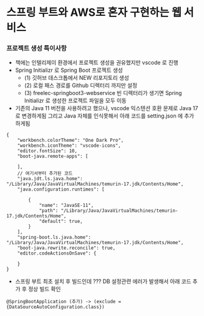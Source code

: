 # 스프링 부트와 AWS로 혼자 구현하는 웹 서비스
### 프로젝트 생성 특이사항
- 책에는 인텔리제이 환경에서 프로젝트 생성을 권유했지만 vscode 로 진행
- Spring Initializr 로 Spring Boot 프로젝트 생성
  - (1) 깃허브 데스크톱에서 NEW 리포지토리 생성 
  - (2) 로컬 패스 경로를 Github 디렉터리 까지만 설정
  - (3) freelec-springboot3-webservice 빈 디렉터리가 생기면 Spring Initializr 로 생성한 프로젝트 파일을 모두 이동
- 기존의 Java 11 버전을 사용하려고 했으나, vscode 익스텐션 호환 문제로 Java 17 로 변경하게됨 그리고 Java 자체를 인식못해서 아래 코드를 setting.json 에 추가하게됨 
```
{
    "workbench.colorTheme": "One Dark Pro",
    "workbench.iconTheme": "vscode-icons",
    "editor.fontSize": 10,
    "boot-java.remote-apps": [

    ],
    // 여기서부터 추가된 코드
    "java.jdt.ls.java.home":  "/Library/Java/JavaVirtualMachines/temurin-17.jdk/Contents/Home",
    "java.configuration.runtimes": [
        
        {
            "name": "JavaSE-11",
            "path": "/Library/Java/JavaVirtualMachines/temurin-17.jdk/Contents/Home",
            "default": true,
        }
    ],
    "spring-boot.ls.java.home": "/Library/Java/JavaVirtualMachines/temurin-17.jdk/Contents/Home",
    "boot-java.rewrite.reconcile": true,
    "editor.codeActionsOnSave": {
    
    }
}
```
- 스프링 부트 최초 설치 후 빌드인데 ??? DB 설정관련 에러가 발생해서 아래 코드 추가 후 정상 빌드 확인
```
@SpringBootApplication (추가) -> (exclude = {DataSourceAutoConfiguration.class})
```


